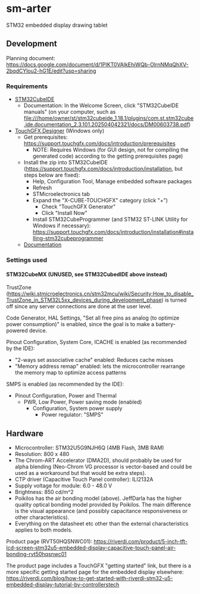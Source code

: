 # sm-arter
STM32 embedded display drawing tablet


## Development
Planning document: https://docs.google.com/document/d/1PIKT0VAlkEhiWQb-OlrnNMqQhXV-2bqdCYlou2-hG1E/edit?usp=sharing

### Requirements
- [STM32CubeIDE](https://www.st.com/content/st_com/en/products/development-tools/software-development-tools/stm32-software-development-tools/stm32-ides/stm32cubeide.html)
  - Documentation: In the Welcome Screen, click "STM32CubeIDE manuals"
    (on your computer, such as <file:///home/owner/st/stm32cubeide_1.18.1/plugins/com.st.stm32cube.ide.documentation_2.3.101.202504042321/docs/DM00603738.pdf>)
- [TouchGFX Designer](https://www.st.com/content/st_com/en/products/development-tools/software-development-tools/stm32-software-development-tools/stm32-configurators-and-code-generators/touchgfxdesigner.html#overview) (Windows only)
  - Get prerequisites: https://support.touchgfx.com/docs/introduction/prerequisites
    - NOTE: Requires Windows (for GUI design, not for compiling the generated code) according to the getting prerequisites page)
  - Install the zip into STM32CubeIDE (https://support.touchgfx.com/docs/introduction/installation, but steps below are fixed):
    - Help, Configuration Tool, Manage embedded software packages
    - Refresh
    - STMicroelectronics tab
    - Expand the "X-CUBE-TOUCHGFX" category (click "+")
      - Check "TouchGFX Generator"
      - Click "Install Now"
    - Install STM32CubeProgrammer (and STM32 ST-LINK Utility for Windows if necessary): <https://support.touchgfx.com/docs/introduction/installation#installing-stm32cubeprogrammer>
  - [Documentation](https://www.st.com/en/development-tools/touchgfxdesigner.html#documentation)

### Settings used
#### STM32CubeMX (UNUSED, see STM32CubedIDE above instead)
TrustZone (<https://wiki.stmicroelectronics.cn/stm32mcu/wiki/Security:How_to_disable_TrustZone_in_STM32L5xx_devices_during_development_phase>) is turned off since any server connections are done at the user level.

Code Generator, HAL Settings, "Set all free pins as analog (to optimize power consumption)" is enabled, since the goal is to make a battery-powered device.

Pinout Configuration, System Core, ICACHE is enabled (as recommended by the IDE):
- "2-ways set associative cache" enabled: Reduces cache misses
- "Memory address remap" enabled: lets the microcontroller rearrange the memory map to optimize access patterns

SMPS is enabled (as recommended by the IDE):
- Pinout Configuration, Power and Thermal
  - PWR, Low Power, Power saving mode (enabled)
    - Configuration, System power supply
      - Power regulator: "SMPS"


## Hardware
- Microcontroller: STM32U5G9NJH6Q (4MB Flash, 3MB RAM)
- Resolution: 800 x 480
- The Chrom-ART Accelerator (DMA2D), should probably be used for alpha blending (Neo-Chrom VG processor is vector-based and could be used as a workaround but that would be extra steps).
- CTP driver (Capacitive Touch Panel controller): ILI2132A
- Supply voltage for module: 6.0 - 48.0 V
- Brightness: 850 cd/m^2
- Poikilos has the air bonding model (above). JeffDarla has the higher quality optical bonding model provided by Poikilos. The main difference is the visual appearance (and possibly capacitance responsiveness or other characteristics).
- Everything on the datasheet etc other than the external characteristics applies to both models.

Product page (RVT50HQSNWC01): https://riverdi.com/product/5-inch-tft-lcd-screen-stm32u5-embedded-display-capacitive-touch-panel-air-bonding-rvt50hqsnwc01

The product page includes a TouchGFX "getting started" link, but there is a more specific getting started page for the embedded display elsewhere: https://riverdi.com/blog/how-to-get-started-with-riverdi-stm32-u5-embedded-display-tutorial-by-controllerstech